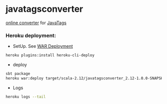 # javatagsconverter

[online converter](https://javatagsconverter.herokuapp.com) for [JavaTags](https://github.com/manlioGit/javatags)


### Heroku deployment:

* SetUp. See [WAR Deployment](https://devcenter.heroku.com/articles/war-deployment)

```sh
heroku plugins:install heroku-cli-deploy
```

* deploy

```sh
sbt package
heroku war:deploy target/scala-2.12/javatagsconverter_2.12-1.0.0-SNAPSHOT.war --app javatagsconverter
```

* Logs

```sh
heroku logs --tail
```